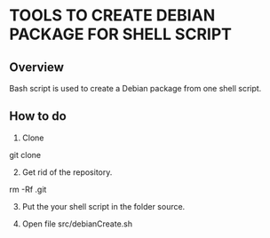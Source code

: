# TOOLS TO CREATE DEBIAN PACKAGE FOR SHELL SCRIPT

## Overview
Bash script is used to create a Debian package from one shell script.

## How to do

1.  Clone

git clone <this remote>

2.  Get rid of the repository. 

rm -Rf .git 

3. Put the your shell script in the folder source.

4. Open file src/debianCreate.sh







